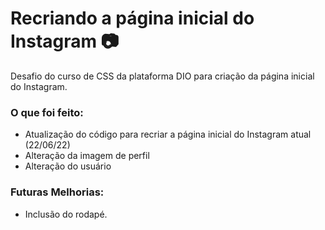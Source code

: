 # Recriando a página inicial do Instagram :camera:



Desafio do curso de CSS da plataforma DIO para criação da página inicial do Instagram. 



### O que foi feito:

* Atualização do código para recriar a página inicial do Instagram atual (22/06/22)
* Alteração da imagem de perfil
* Alteração do usuário



### Futuras Melhorias:

- Inclusão do rodapé.

